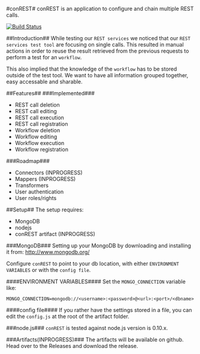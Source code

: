 #conREST#
conREST is an application to configure and chain multiple REST calls.

[![Build Status](https://travis-ci.org/EnoF/con-rest.svg?branch=travis)](https://travis-ci.org/EnoF/con-rest)

##Introduction##
While testing our `REST services` we noticed that our `REST services test tool` are focusing on single calls.
This resulted in manual actions in order to reuse the result retrieved from the previous requests to perform a test
for an `workflow`.

This also implied that the knowledge of the `workflow` has to be stored outside of the test tool. We want to have all
information grouped together, easy accessable and sharable.

##Features##
###Implemented###
* REST call deletion
* REST call editing
* REST call execution
* REST call registration
* Workflow deletion
* Workflow editing
* Workflow execution
* Workflow registration

###Roadmap###
* Connectors (INPROGRESS)
* Mappers (INPROGRESS)
* Transformers
* User authentication
* User roles/rights

##Setup##
The setup requires:
* MongoDB
* nodejs
* conREST artifact (INPROGRESS)

###MongoDB###
Setting up your MongoDB by downloading and installing it from: http://www.mongodb.org/

Configure `conREST` to point to your db location, with either `ENVIRONMENT VARIABLES` or with the `config file`.

####ENVIRONMENT VARIABLES####
Set the `MONGO_CONNECTION` variable like:

    MONGO_CONNECTION=mongodb://<username>:<password>@<url>:<port>/<dbname>

####config file####
If you rather have the settings stored in a file, you can edit the `config.js` at the root of the artifact folder.

###node.js###
`conREST` is tested against node.js version is 0.10.x.

###Artifacts(INPROGRESS)###
The artifacts will be available on github. Head over to the Releases and download the release.
